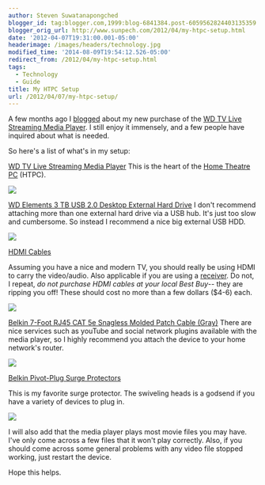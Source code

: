 ```yaml
---
author: Steven Suwatanapongched
blogger_id: tag:blogger.com,1999:blog-6841384.post-6059562824403135359
blogger_orig_url: http://www.sunpech.com/2012/04/my-htpc-setup.html
date: '2012-04-07T19:31:00.001-05:00'
headerimage: /images/headers/technology.jpg
modified_time: '2014-08-09T19:54:12.526-05:00'
redirect_from: /2012/04/my-htpc-setup.html
tags:
  - Technology
  - Guide
title: My HTPC Setup
url: /2012/04/07/my-htpc-setup/
---
```



A few months ago I <a href="/2012/01/western-digital-wd-tv-live-streaming">blogged</a> about my new purchase of the <a href="http://www.amazon.com/gp/product/B005KOZNBW/ref=as_li_ss_tl?ie=UTF8&amp;tag=sunpech-20&amp;linkCode=as2&amp;camp=1789&amp;creative=390957&amp;creativeASIN=B005KOZNBW">WD TV Live Streaming Media Player</a>. I still enjoy it immensely, and a few people have inquired about what is needed.

So here's a list of what's in my setup:

<a href="http://www.amazon.com/gp/product/B005KOZNBW/ref=as_li_ss_tl?ie=UTF8&amp;tag=sunpech-20&amp;linkCode=as2&amp;camp=1789&amp;creative=390957&amp;creativeASIN=B005KOZNBW">WD TV Live Streaming Media Player</a>
This is the heart of the <a href="http://en.wikipedia.org/wiki/Home_theater_PC">Home Theatre PC</a> (HTPC).

<a href="http://www.amazon.com/gp/product/B005KOZNBW/ref=as_li_ss_il?ie=UTF8&amp;tag=sunpech-20&amp;linkCode=as2&amp;camp=1789&amp;creative=390957&amp;creativeASIN=B005KOZNBW"><img   border="0" src="http://ws.assoc-amazon.com/widgets/q?_encoding=UTF8&amp;Format=_SL160_&amp;ASIN=B005KOZNBW&amp;MarketPlace=US&amp;ID=AsinImage&amp;WS=1&amp;tag=sunpech-20&amp;ServiceVersion=20070822" /></a>

<a href="http://www.amazon.com/gp/product/B004SH5VQ4/ref=as_li_ss_tl?ie=UTF8&amp;tag=sunpech-20&amp;linkCode=as2&amp;camp=1789&amp;creative=390957&amp;creativeASIN=B004SH5VQ4">WD Elements 3 TB USB 2.0 Desktop External Hard Drive</a>
I don't recommend attaching more than one external hard drive via a USB hub. It's just too slow and cumbersome. So instead I recommend a nice big external USB HDD.


<a href="http://www.amazon.com/gp/product/B004SH5VQ4/ref=as_li_ss_il?ie=UTF8&amp;tag=sunpech-20&amp;linkCode=as2&amp;camp=1789&amp;creative=390957&amp;creativeASIN=B004SH5VQ4"><img   border="0" src="http://ws.assoc-amazon.com/widgets/q?_encoding=UTF8&amp;Format=_SL160_&amp;ASIN=B004SH5VQ4&amp;MarketPlace=US&amp;ID=AsinImage&amp;WS=1&amp;tag=sunpech-20&amp;ServiceVersion=20070822" /></a>

<a href="http://www.amazon.com/gp/product/B000O5N5AI/ref=as_li_ss_tl?ie=UTF8&amp;tag=sunpech-20&amp;linkCode=as2&amp;camp=1789&amp;creative=390957&amp;creativeASIN=B000O5N5AI%22%3EHDMI%20Cable%20(15%20feet)%3C/a%3E">HDMI Cables</a>

Assuming you have a nice and modern TV, you should really be using HDMI to carry the video/audio. Also applicable if you are using a <a href="http://en.wikipedia.org/wiki/AV_receiver">receiver</a>. Do not, I repeat, <i>do not purchase HDMI cables at your local Best Buy</i>-- they are ripping you off! These should cost no more than a few dollars ($4-6) each.

<a href="http://www.amazon.com/gp/product/B000O5N5AI/ref=as_li_ss_il?ie=UTF8&amp;tag=sunpech-20&amp;linkCode=as2&amp;camp=1789&amp;creative=390957&amp;creativeASIN=B000O5N5AI"><img   border="0" src="http://ws.assoc-amazon.com/widgets/q?_encoding=UTF8&amp;Format=_SL160_&amp;ASIN=B000O5N5AI&amp;MarketPlace=US&amp;ID=AsinImage&amp;WS=1&amp;tag=sunpech-20&amp;ServiceVersion=20070822" /></a>

<a href="http://www.amazon.com/gp/product/B00000J1V5/ref=as_li_ss_tl?ie=UTF8&amp;tag=sunpech-20&amp;linkCode=as2&amp;camp=1789&amp;creative=390957&amp;creativeASIN=B00000J1V5">Belkin 7-Foot RJ45 CAT 5e Snagless Molded Patch Cable (Gray)</a>
There are nice services such as youTube and social network plugins available with the media player, so I highly recommend you attach the device to your home network's router.

<a href="http://www.amazon.com/gp/product/B00000J1V5/ref=as_li_ss_il?ie=UTF8&amp;tag=sunpech-20&amp;linkCode=as2&amp;camp=1789&amp;creative=390957&amp;creativeASIN=B00000J1V5"><img   border="0" src="http://ws.assoc-amazon.com/widgets/q?_encoding=UTF8&amp;Format=_SL160_&amp;ASIN=B00000J1V5&amp;MarketPlace=US&amp;ID=AsinImage&amp;WS=1&amp;tag=sunpech-20&amp;ServiceVersion=20070822" /></a>

<a href="http://www.amazon.com/gp/product/B000JE9LD4/ref=as_li_ss_tl?ie=UTF8&amp;tag=sunpech-20&amp;linkCode=as2&amp;camp=1789&amp;creative=390957&amp;creativeASIN=B000JE9LD4">Belkin Pivot-Plug Surge Protectors</a>

This is my favorite surge protector. The swiveling heads is a godsend if you have a variety of devices to plug in.

<a href="http://www.amazon.com/gp/product/B000JE9LD4/ref=as_li_ss_il?ie=UTF8&amp;tag=sunpech-20&amp;linkCode=as2&amp;camp=1789&amp;creative=390957&amp;creativeASIN=B000JE9LD4"><img   border="0" src="http://ws.assoc-amazon.com/widgets/q?_encoding=UTF8&amp;Format=_SL160_&amp;ASIN=B000JE9LD4&amp;MarketPlace=US&amp;ID=AsinImage&amp;WS=1&amp;tag=sunpech-20&amp;ServiceVersion=20070822" /></a>

I will also add that the media player plays most movie files you may have. I've only come across a few files that it won't play correctly. Also, if you should come across some general problems with  any video file stopped working, just restart the device.

Hope this helps.